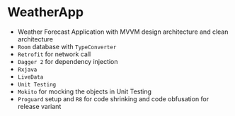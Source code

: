 # WeatherApp
- Weather Forecast Application with MVVM design architecture and clean architecture
- `Room` database with `TypeConverter`
- `Retrofit` for network call
- `Dagger 2` for dependency injection
- `Rxjava`
- `LiveData`
- `Unit Testing`
- `Mokito` for mocking the objects in Unit Testing
- `Proguard` setup and `R8` for code shrinking and code obfusation for release variant 

